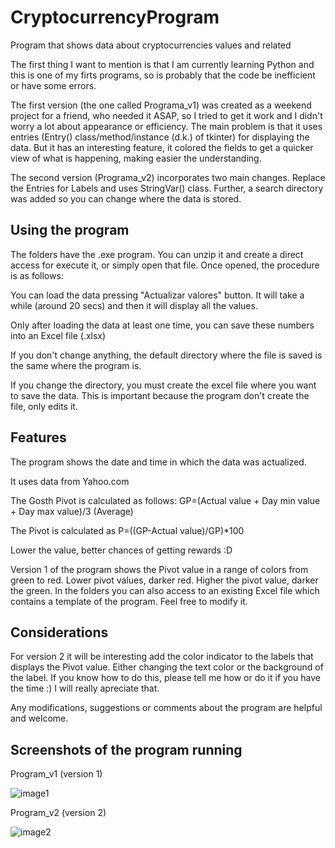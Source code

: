 # CryptocurrencyProgram
Program that shows data about cryptocurrencies values and related

The first thing I want to mention is that I am currently learning Python and this is one of my firts programs, so is probably that the code be inefficient or have some errors.

The first version (the one called Programa_v1) was created as a weekend project for a friend, who needed it ASAP, so I tried to get it work
and I didn't worry a lot about appearance or efficiency. The main problem is that it uses entries (Entry() class/method/instance (d.k.) of tkinter) for displaying the data. 
But it has an interesting feature, it colored the fields to get a quicker view of what is happening, making easier the understanding.

The second version (Programa_v2) incorporates two main changes. Replace the Entries for Labels and uses StringVar() class. Further, a search directory was added so you can change where the data is stored.

## Using the program
The folders have the .exe program. You can unzip it and create a direct access for execute it, or simply open that file.
Once opened, the procedure is as follows:

  You can load the data pressing "Actualizar valores" button. It will take a while (around 20 secs) and then it will display all the values.
  
  Only after loading the data at least one time, you can save these numbers into an Excel file (.xlsx)
  
  If you don't change anything, the default directory where the file is saved is the same where the program is.
  
  If you change the directory, you must create the excel file where you want to save the data. This is important because the program don't create the file,
  only edits it.
  
## Features
  The program shows the date and time in which the data was actualized.
  
  It uses data from Yahoo.com
  
  The Gosth Pivot is calculated as follows: GP=(Actual value + Day min value + Day max value)/3 (Average)
  
  The Pivot is calculated as P=((GP-Actual value)/GP)*100
  
  Lower the value, better chances of getting rewards :D
  
  Version 1 of the program shows the Pivot value in a range of colors from green to red. Lower pivot values, darker red. Higher the pivot value, darker the green.
  In the folders you can also access to an existing Excel file which contains a template of the program. Feel free to modify it.
  
## Considerations
  For version 2 it will be interesting add the color indicator to the labels that displays the Pivot value. Either changing the text color or the background of the label. 
  If you know how to do this, please tell me how or do it if you have the time :) I will really apreciate that.
  
  Any modifications, suggestions or comments about the program are helpful and welcome.
  
## Screenshots of the program running
Program_v1 (version 1) 

![image1](https://user-images.githubusercontent.com/65863634/112239640-9831a100-8c25-11eb-9614-35c612951d44.png)

Program_v2 (version 2)

![image2](https://user-images.githubusercontent.com/65863634/112239642-9962ce00-8c25-11eb-80ee-ac3364bdb5b4.png)

